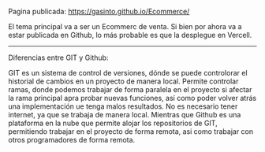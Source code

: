 Pagina publicada: https://gasinto.github.io/Ecommerce/

El tema principal va a ser un Ecommerc de venta. Si bien por ahora va a estar publicada en Github, lo más probable es que la desplegue en Vercell.

--------------------------------------------------------------------------------------------------------------------------------------------------
Diferencias entre GIT y Github:

GIT es un sistema de control de versiones, dónde se puede controlorar el historial de cambios en un proyecto de manera local. Permite controlar ramas, 
donde podemos trabajar de forma paralela en el proyecto si afectar la rama principal apra probar nuevas funciones, así como poder volver atrás una 
implementación ue tenga malos resultados. No es necesario tener internet, ya que se trabaja de manera local.
Mientras que Github es una plataforma en la nube que permite alojar los repositorios de GIT, permitiendo trabajar en el proyecto de forma remota, asi 
como trabajar con otros programadores de forma remota.
